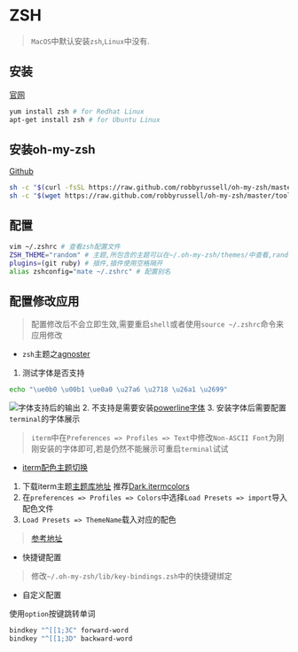 # ZSH

> `MacOS`中默认安装`zsh`,`Linux`中没有.

## 安装

[官网](http://www.zsh.org/)

```sh
yum install zsh # for Redhat Linux
apt-get install zsh # for Ubuntu Linux
```

## 安装oh-my-zsh

[Github](https://github.com/robbyrussell/oh-my-zsh)

```sh
sh -c "$(curl -fsSL https://raw.github.com/robbyrussell/oh-my-zsh/master/tools/install.sh)" # use curl
sh -c "$(wget https://raw.github.com/robbyrussell/oh-my-zsh/master/tools/install.sh -O -)" # use wget
```

## 配置
```sh
vim ~/.zshrc # 查看zsh配置文件
ZSH_THEME="random" # 主题,所包含的主题可以在~/.oh-my-zsh/themes/中查看,random是随机主题
plugins=(git ruby) # 插件,插件使用空格隔开
alias zshconfig="mate ~/.zshrc" # 配置别名
```

## 配置修改应用

> 配置修改后不会立即生效,需要重启`shell`或者使用`source ~/.zshrc`命令来应用修改

* `zsh`主题之[agnoster](https://github.com/agnoster/agnoster-zsh-theme)
1. 测试字体是否支持
```sh
echo "\ue0b0 \u00b1 \ue0a0 \u27a6 \u2718 \u26a1 \u2699"
```
![字体支持后的输出](https://gist.githubusercontent.com/agnoster/3712874/raw/characters.png)
2. 不支持是需要安装[powerline字体](`https://github.com/powerline/fonts`)
3. 安装字体后需要配置`terminal`的字体展示
> `iterm`中在`Preferences => Profiles => Text`中修改`Non-ASCII Font`为刚刚安装的字体即可,若是仍然不能展示可重启`terminal`试试

* [iterm配色主题切换](https://gist.github.com/kevin-smets/8568070)
1. 下载iterm主题[主题库地址](http://iterm2colorschemes.com/) 推荐[Dark.itermcolors]( https://raw.githubusercontent.com/altercation/solarized/master/iterm2-colors-solarized/Solarized%20Dark.itermcolors)
2. 在`preferences => Profiles => Colors`中选择`Load Presets => import`导入配色文件
3. `Load Presets => ThemeName`载入对应的配色


> [参考地址](http://zhuanlan.zhihu.com/mactalk/19556676)

* 快捷键配置
> 修改`~/.oh-my-zsh/lib/key-bindings.zsh`中的快捷键绑定

* 自定义配置

使用`option`按键跳转单词
  ```sh
  bindkey "^[[1;3C" forward-word
  bindkey "^[[1;3D" backward-word
  ```

